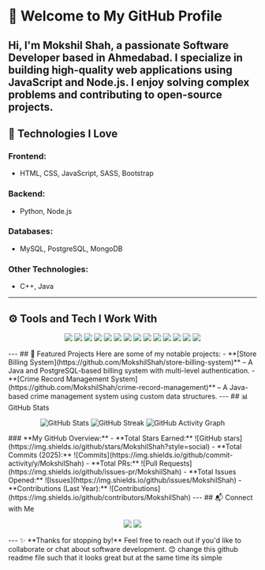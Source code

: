 # 👋 Welcome to My GitHub Profile  
Hi, I'm **Mokshil Shah**, a passionate **Software Developer** based in Ahmedabad. I specialize in building **high-quality web applications** using **JavaScript** and **Node.js**. I enjoy solving complex problems and contributing to open-source projects.  
---
## 🚀 Technologies I Love  
### **Frontend:**  
- HTML, CSS, JavaScript, SASS, Bootstrap  
### **Backend:**  
- Python, Node.js  
### **Databases:**  
- MySQL, PostgreSQL, MongoDB  
### **Other Technologies:**  
- C++, Java  
---
## ⚙️ Tools and Tech I Work With  
<p align="center">
  <img src="https://img.shields.io/badge/-HTML-E34F26?style=flat-square&logo=html5&logoColor=white">
  <img src="https://img.shields.io/badge/-CSS-1572B6?style=flat-square&logo=css3">
  <img src="https://img.shields.io/badge/-JavaScript-F7DF1E?style=flat-square&logo=javascript&logoColor=black">
  <img src="https://img.shields.io/badge/-SASS-CC6699?style=flat-square&logo=sass&logoColor=white">
  <img src="https://img.shields.io/badge/-Bootstrap-563D7C?style=flat-square&logo=bootstrap">
  <img src="https://img.shields.io/badge/-Node.js-339933?style=flat-square&logo=node.js&logoColor=white">
  <img src="https://img.shields.io/badge/-C++-00599C?style=flat-square&logo=c">
  <img src="https://img.shields.io/badge/-Java-007396?style=flat-square&logo=java&logoColor=white">
  <img src="https://img.shields.io/badge/-Python-3776AB?style=flat-square&logo=python&logoColor=white">
  <img src="https://img.shields.io/badge/-PostgreSQL-336791?style=flat-square&logo=postgresql&logoColor=white">
  <img src="https://img.shields.io/badge/-MySQL-4479A1?style=flat-square&logo=mysql&logoColor=white">
  <img src="https://img.shields.io/badge/-Lucidchart-F4871E?style=flat-square&logo=lucidchart&logoColor=white">
  <img src="https://img.shields.io/badge/-XAMPP-FF7A00?style=flat-square&logo=apache&logoColor=white">
  <img src="https://img.shields.io/badge/-Jupyter-F37626?style=flat-square&logo=jupyter&logoColor=white">
</p>
---
## 📂 Featured Projects  
Here are some of my notable projects:  
- **[Store Billing System](https://github.com/MokshilShah/store-billing-system)** – A Java and PostgreSQL-based billing system with multi-level authentication.  
- **[Crime Record Management System](https://github.com/MokshilShah/crime-record-management)** – A Java-based crime management system using custom data structures.  
---
## 📊 GitHub Stats  
<p align="center">
  <img src="https://github-readme-stats.vercel.app/api?username=MokshilShah&show_icons=true&theme=radical" alt="GitHub Stats">
  <img src="https://github-readme-streak-stats.herokuapp.com/?user=MokshilShah&theme=radical" alt="GitHub Streak">
  <img src="https://github-readme-activity-graph.vercel.app/graph?username=MokshilShah&theme=radical" alt="GitHub Activity Graph">
</p>
### **My GitHub Overview:**  
- **Total Stars Earned:** ![GitHub stars](https://img.shields.io/github/stars/MokshilShah?style=social)  
- **Total Commits (2025):** ![Commits](https://img.shields.io/github/commit-activity/y/MokshilShah)  
- **Total PRs:** ![Pull Requests](https://img.shields.io/github/issues-pr/MokshilShah)  
- **Total Issues Opened:** ![Issues](https://img.shields.io/github/issues/MokshilShah)  
- **Contributions (Last Year):** ![Contributions](https://img.shields.io/github/contributors/MokshilShah)  
---
## 📬 Connect with Me  
<p align="center">
  <a href="https://www.linkedin.com/in/mokshil-shah-3057012a2/"><img src="https://img.shields.io/badge/-LinkedIn-blue?style=flat-square&logo=linkedin"></a>
  <a href="mailto:mokshil.shah.btec.it@gmail.com?subject=Query%20about%20your%20services"><img src="https://img.shields.io/badge/-Email-red?style=flat-square&logo=gmail&logoColor=white"></a>
</p>
---
✨ **Thanks for stopping by!** Feel free to reach out if you'd like to collaborate or chat about software development. 😊  
change this github readme file such that it looks great but at the same time its simple
